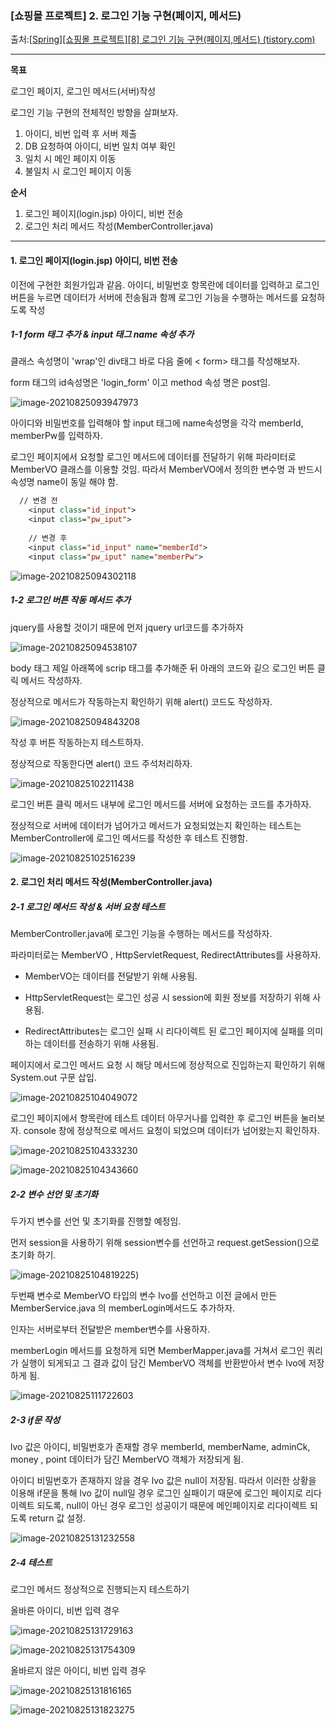 ### [쇼핑몰 프로젝트] 2. 로그인 기능 구현(페이지, 메서드)

출처:[[Spring\][쇼핑몰 프로젝트][8] 로그인 기능 구현(페이지,메서드) (tistory.com)](https://kimvampa.tistory.com/120?category=771727)

---

**목표**

로그인 페이지, 로그인 메서드(서버)작성

로그인 기능 구현의 전체적인 방향을 살펴보자.

1. 아이디, 비번 입력 후 서버 제출
2. DB 요청하여 아이디, 비번 일치 여부 확인
3. 일치 시 메인 페이지 이동
4. 불일치 시 로그인 페이지 이동



**순서**

1. 로그인 페이지(login.jsp) 아이디, 비번 전송
2. 로그인 처리 메서드 작성(MemberController.java)

---

#### 1. 로그인 페이지(login.jsp) 아이디, 비번 전송

이전에 구현한 회원가입과 같음. 아이디, 비밀번호 항목란에 데이터를 입력하고 로그인 버튼을 누르면 데이터가 서버에 전송됨과 함께 로그인 기능을 수행하는 메서드를 요청하도록 작성



##### 1-1 form 태그 추가 & input 태그 name 속성 추가

클래스 속성명이 'wrap'인 div태그 바로 다음 줄에 < form> 태그를 작성해보자. 

form 태그의 id속성명은 'login_form' 이고 method 속성 명은 post임.

 

![image-20210825093947973](https://user-images.githubusercontent.com/82528589/132426772-952e01a2-6d6c-41b1-9b43-5e22212b7579.png)


아이디와 비밀번호를 입력해야 할 input 태그에 name속성명을 각각 memberId, memberPw를 입력하자. 

로그인 페이지에서 요청할 로그인 메서드에 데이터를 전달하기 위해 파라미터로 MemberVO 클래스를 이용할 것임. 따라서 MemberVO에서 정의한 변수명 과 반드시 속성명 name이 동일 해야 함. 

```jsp
  // 변경 전
    <input class="id_input">
    <input class="pw_iput">
 
    // 변경 후
    <input class="id_input" name="memberId">
    <input class="pw_iput" name="memberPw">
```

![image-20210825094302118](https://user-images.githubusercontent.com/82528589/132426796-91bf046f-5928-4175-8de5-52019876aaa5.png)



##### 1-2 로그인 버튼 작동 메서드 추가

jquery를 사용할 것이기 때문에 먼저 jquery url코드를 추가하자

![image-20210825094538107](https://user-images.githubusercontent.com/82528589/132426806-2e31f6d9-0625-4f01-bf79-a3a4d898ca3c.png)



body 태그 제일 아래쪽에 scrip 태그를 추가해준 뒤 아래의 코드와 깉으 로그인 버튼 클릭 메서드 작성하자.

정상적으로 메서드가 작동하는지 확인하기 위해 alert() 코드도 작성하자.

![image-20210825094843208](https://user-images.githubusercontent.com/82528589/132426817-a4828de6-688c-4382-961c-ce3b5133d7e0.png)



작성 후 버튼 작동하는지 테스트하자. 

정상적으로 작동한다면 alert() 코드 주석처리하자. 

![image-20210825102211438](https://user-images.githubusercontent.com/82528589/132426834-f24a01bf-2de0-42a3-b27f-77f9b82677ea.png)

로그인 버튼 클릭 메서드 내부에 로그인 메서드를 서버에 요청하는 코드를 추가하자.

정상적으로 서버에 데이터가 넘어가고 메서드가 요청되었는지 확인하는 테스트는 MemberController에 로그인 메서드를 작성한 후 테스트 진행함.

![image-20210825102516239](https://user-images.githubusercontent.com/82528589/132426840-556cf4bd-9f53-4f87-82f7-9119f26b87ae.png)


#### 2. 로그인 처리 메서드 작성(MemberController.java)

##### 2-1 로그인 메서드 작성 & 서버 요청 테스트

MemberController.java에 로그인 기능을 수행하는 메서드를 작성하자.

파라미터로는 MemberVO , HttpServletRequest, RedirectAttributes를 사용하자. 

* MemberVO는 데이터를 전달받기 위해 사용됨.

* HttpServletRequest는 로그인 성공 시 session에 회원 정보를 저장하기 위해 사용됨.

*  RedirectAttributes는 로그인 실패 시 리다이렉트 된 로그인 페이지에 실패를 의미하는 데이터를 전송하기 위해 사용됨. 

페이지에서 로그인 메서드 요청 시 해당 메서드에 정상적으로 진입하는지 확인하기 위해 System.out 구문 삽입.

![image-20210825104049072](https://user-images.githubusercontent.com/82528589/132426856-54bec82e-f0ce-4983-92a5-58eba1418b4b.png)



로그인 페이지에서 항목란에 테스트 데이터 아무거나를 입력한 후 로그인 버튼을 눌러보자. console 창에 정상적으로 메서드 요청이 되었으며 데이터가 넘어왔는지 확인하자.

![image-20210825104333230](https://user-images.githubusercontent.com/82528589/132426864-596118ec-8de7-4ac9-acb2-5ac6b0d6cc12.png)


![image-20210825104343660](https://user-images.githubusercontent.com/82528589/132426874-5b3bff77-2039-4ef9-a9c8-3687a22cf325.png)



##### 2-2 변수 선언 및 초기화

두가지 변수를 선언 및 초기화를 진행할 예정임. 

먼저 session을 사용하기 위해 session변수를 선언하고 request.getSession()으로 초기화 하기. 

![image-20210825104819225](https://user-images.githubusercontent.com/82528589/132426885-5b86268e-70cd-4fa9-825c-97c2579b680e.png))



두번째 변수로 MemberVO 타입의 변수 lvo를 선언하고 이전 글에서 만든 MemberService.java 의 memberLogin메서드도 추가하자.

인자는 서버로부터 전달받은 member변수를 사용하자.

memberLogin 메서드를 요청하게 되면 MemberMapper.java를 거쳐서 로그인 쿼리가 실행이 되게되고 그 결과 값이 담긴 MemberVO 객체를 반환받아서 변수 lvo에 저장하게 됨. 

![image-20210825111722603](https://user-images.githubusercontent.com/82528589/132426902-27ca6e8c-ce82-4c5d-971d-fb850ae2aac5.png)



##### 2-3 if문 작성

lvo 값은 아이디, 비밀번호가 존재할 경우 memberId, memberName, adminCk, money , point 데이터가 담긴 MemberVO 객체가 저장되게 됨. 

아이디 비밀번호가 존재하지 않을 경우 lvo 값은 null이 저장됨. 따라서 이러한 상황을 이용해 if문을 통해 lvo 값이 null일 경우 로그인 실패이기 때문에 로그인 페이지로 리다이렉트 되도록, null이 아닌 경우 로그인 성공이기 때문에 메인페이지로 리다이렉트 되도록 return 값 설정. 

![image-20210825131232558](https://user-images.githubusercontent.com/82528589/132426916-e5b8be13-d5c9-44b4-ac3b-5bba9a4cef91.png)



##### 2-4 테스트

로그인 메서드 정상적으로 진행되는지 테스트하기 

올바른 아이디, 비번 입력 경우

![image-20210825131729163](https://user-images.githubusercontent.com/82528589/132426924-97c6a2c2-d7a7-4c96-9353-c0c0b4064b72.png)

![image-20210825131754309](https://user-images.githubusercontent.com/82528589/132426936-e4357a38-910c-4929-80e6-dd926ed33573.png)



올바르지 않은 아이디, 비번 입력 경우 

![image-20210825131816165](https://user-images.githubusercontent.com/82528589/132426947-c4c4a471-b375-4aad-acfc-ca2aed5d927f.png)

![image-20210825131823275](https://user-images.githubusercontent.com/82528589/132426955-dd6b2c62-17eb-44cc-ae69-4e7200de561b.png)

